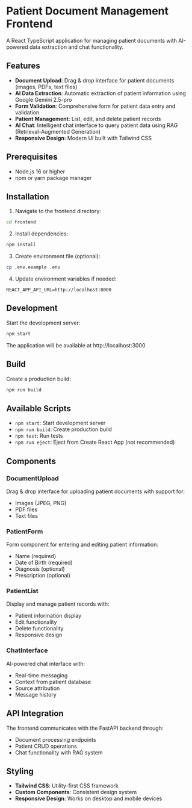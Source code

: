 # Patient Document Management Frontend

A React TypeScript application for managing patient documents with AI-powered data extraction and chat functionality.

## Features

- **Document Upload**: Drag & drop interface for patient documents (images, PDFs, text files)
- **AI Data Extraction**: Automatic extraction of patient information using Google Gemini 2.5-pro
- **Form Validation**: Comprehensive form for patient data entry and validation
- **Patient Management**: List, edit, and delete patient records
- **AI Chat**: Intelligent chat interface to query patient data using RAG (Retrieval-Augmented Generation)
- **Responsive Design**: Modern UI built with Tailwind CSS

## Prerequisites

- Node.js 16 or higher
- npm or yarn package manager

## Installation

1. Navigate to the frontend directory:
```bash
cd frontend
```

2. Install dependencies:
```bash
npm install
```

3. Create environment file (optional):
```bash
cp .env.example .env
```

4. Update environment variables if needed:
```
REACT_APP_API_URL=http://localhost:8000
```

## Development

Start the development server:
```bash
npm start
```

The application will be available at http://localhost:3000

## Build

Create a production build:
```bash
npm run build
```

## Available Scripts

- `npm start`: Start development server
- `npm run build`: Create production build
- `npm test`: Run tests
- `npm run eject`: Eject from Create React App (not recommended)

## Components

### DocumentUpload
Drag & drop interface for uploading patient documents with support for:
- Images (JPEG, PNG)
- PDF files
- Text files

### PatientForm
Form component for entering and editing patient information:
- Name (required)
- Date of Birth (required)
- Diagnosis (optional)
- Prescription (optional)

### PatientList
Display and manage patient records with:
- Patient information display
- Edit functionality
- Delete functionality
- Responsive design

### ChatInterface
AI-powered chat interface with:
- Real-time messaging
- Context from patient database
- Source attribution
- Message history

## API Integration

The frontend communicates with the FastAPI backend through:
- Document processing endpoints
- Patient CRUD operations
- Chat functionality with RAG system

## Styling

- **Tailwind CSS**: Utility-first CSS framework
- **Custom Components**: Consistent design system
- **Responsive Design**: Works on desktop and mobile devices
